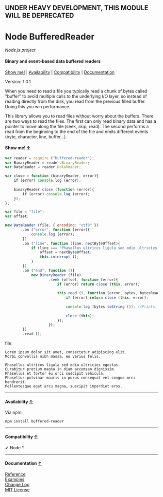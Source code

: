 ## UNDER HEAVY DEVELOPMENT, THIS MODULE WILL BE DEPRECATED

<a name="start"></a>

Node BufferedReader
===================

_Node.js project_

#### Binary and event-based data buffered readers ####

[Show me!](#showme) | [Availability](#availability) | [Compatibility](#compatibility) | [Documentation](#documentation)

Version: 1.0.1

When you need to read a file you typically read a chunk of bytes called "buffer" to avoid multiple calls to the underlying I/O layer, so instead of reading directly from the disk, you read from the previous filled buffer. Doing this you win performance.

This library allows you to read files without worry about the buffers. There are two ways to read the files. The first can only read binary data and has a pointer to move along the file (seek, skip, read). The second performs a read from the beginning to the end of the file and emits different events (byte, character, line, buffer...).

<a name="showme"></a>
#### Show me! [↑](#start) ####

```javascript
var reader = require ("buffered-reader");
var BinaryReader = reader.BinaryReader;
var DataReader = reader.DataReader;

var close = function (binaryReader, error){
	if (error) console.log (error);
	
	binaryReader.close (function (error){
		if (error) console.log (error);
	});
};

var file = "file";
var offset;

new DataReader (file, { encoding: "utf8" })
		.on ("error", function (error){
			console.log (error);
		})
		.on ("line", function (line, nextByteOffset){
			if (line === "Phasellus ultrices ligula sed odio ultricies egestas."){
				offset = nextByteOffset;
				this.interrupt ();
			}
		})
		.on ("end", function (){
			new BinaryReader (file)
					.seek (offset, function (error){
						if (error) return close (this, error);
						
						this.read (9, function (error, bytes, bytesRead){
							if (error) return close (this, error);
							
							console.log (bytes.toString ()); //Prints: Curabitur
							
							close (this);
						});
					});
		})
		.read ();
```

file:

```text
Lorem ipsum dolor sit amet, consectetur adipiscing elit.
Morbi convallis nibh massa, eu varius felis.

Phasellus ultrices ligula sed odio ultricies egestas.
Curabitur pretium magna in diam accumsan dignissim.
Phasellus et tortor eu orci suscipit vehicula.
Phasellus pulvinar mauris in purus consequat vel congue orci hendrerit.
Pellentesque eget arcu magna, suscipit imperdiet eros.
```

***

<a name="availability"></a>
#### Availability [↑](#start) ####

Via npm:

```
npm install buffered-reader
```

***

<a name="compatibility"></a>
#### Compatibility [↑](#start) ####

✔ Node *

***

<a name="documentation"></a>
#### Documentation [↑](#start) ####
 
[Reference](https://github.com/Gagle/Node-BufferedReader/wiki/Reference)  
[Examples](https://github.com/Gagle/Node-BufferedReader/tree/master/examples)  
[Change Log](https://github.com/Gagle/Node-BufferedReader/wiki/Change-Log)  
[MIT License](https://github.com/Gagle/Node-BufferedReader/blob/master/LICENSE)